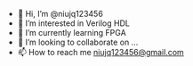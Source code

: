 - 👋 Hi, I’m @niujq123456
- 👀 I’m interested in Verilog HDL
- 🌱 I’m currently learning FPGA
- 💞️ I’m looking to collaborate on ...
- 📫 How to reach me niujq123456@gmail.com

<!---
niujq123456/niujq123456 is a ✨ special ✨ repository because its `README.md` (this file) appears on your GitHub profile.
You can click the Preview link to take a look at your changes.
--->
